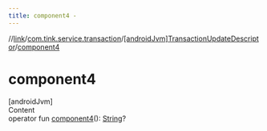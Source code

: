 ```yaml
---
title: component4 -
---
```

//[link](../../index.md)/[com.tink.service.transaction](../index.md)/[[androidJvm]TransactionUpdateDescriptor](index.md)/[component4](component4.md)



# component4  
[androidJvm]  
Content  
operator fun [component4](component4.md)(): [String](https://kotlinlang.org/api/latest/jvm/stdlib/kotlin/-string/index.html)?  



